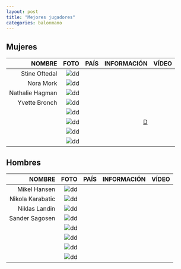 ```yaml
---
layout: post
title: "Mejores jugadores"
categories: balonmano
---
```


## Mujeres ##

|NOMBRE|FOTO|PAÍS|INFORMACIÓN|VÍDEO|
|-----:|-----:|-----:|-----:|-----:|
|Stine Oftedal|![dd]()|      |[]()|      |
|Nora Mork|![dd]()|      |[]()|      |
|Nathalie Hagman|![dd]()|      |[]()|      |
|Yvette Bronch|![dd]()|      |[]()|      |
|      |![dd]()|      |[]()|      |
|      |![dd]()|      |[D]()|      |
|      |![dd]()|      |[]()|      |
|      |![dd]()|      |[]()|      |


## Hombres ##

|NOMBRE|FOTO|PAÍS|INFORMACIÓN|VÍDEO|
|-----:|-----:|-----:|-----:|-----:|
|Mikel Hansen|![dd]()|      |[]()|      |
|Nikola Karabatic|![dd]()|      |[]()|      |
|Niklas Landin|![dd]()|      |[]()|      |
|Sander Sagosen|![dd]()|      |[]()|      |
|      |![dd]()|      |[]()|      |
|      |![dd]()|      |[]()|      | 
|      |![dd]()|      |[]()|      |
|      |![dd]()|      |[]()|      |


